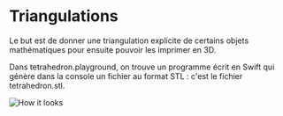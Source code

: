 # Triangulations

Le but est de donner une triangulation explicite de certains objets mathématiques pour ensuite pouvoir les imprimer en 3D.

Dans tetrahedron.playground, on trouve un programme écrit en Swift qui génère dans la console un fichier au format STL : c'est le fichier tetrahedron.stl.

![How it looks](https://github.com/AurelienAlvarez/Triangulations/blob/master/tetrahedron.jpg)
